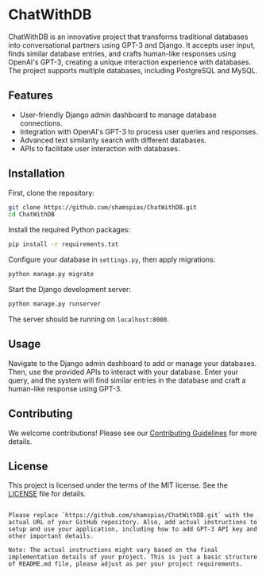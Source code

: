 # ChatWithDB

ChatWithDB is an innovative project that transforms traditional databases into conversational partners using GPT-3 and Django. It accepts user input, finds similar database entries, and crafts human-like responses using OpenAI's GPT-3, creating a unique interaction experience with databases. The project supports multiple databases, including PostgreSQL and MySQL.

## Features

- User-friendly Django admin dashboard to manage database connections.
- Integration with OpenAI's GPT-3 to process user queries and responses.
- Advanced text similarity search with different databases.
- APIs to facilitate user interaction with databases.

## Installation

First, clone the repository:

```sh
git clone https://github.com/shamspias/ChatWithDB.git
cd ChatWithDB
```

Install the required Python packages:

```sh
pip install -r requirements.txt
```

Configure your database in `settings.py`, then apply migrations:

```sh
python manage.py migrate
```

Start the Django development server:

```sh
python manage.py runserver
```

The server should be running on `localhost:8000`.

## Usage

Navigate to the Django admin dashboard to add or manage your databases. Then, use the provided APIs to interact with your database. Enter your query, and the system will find similar entries in the database and craft a human-like response using GPT-3.

## Contributing

We welcome contributions! Please see our [Contributing Guidelines](CONTRIBUTING.md) for more details.

## License

This project is licensed under the terms of the MIT license. See the [LICENSE](LICENSE.md) file for details.
```

Please replace `https://github.com/shamspias/ChatWithDB.git` with the actual URL of your GitHub repository. Also, add actual instructions to setup and use your application, including how to add GPT-3 API key and other important details.

Note: The actual instructions might vary based on the final implementation details of your project. This is just a basic structure of README.md file, please adjust as per your project requirements.